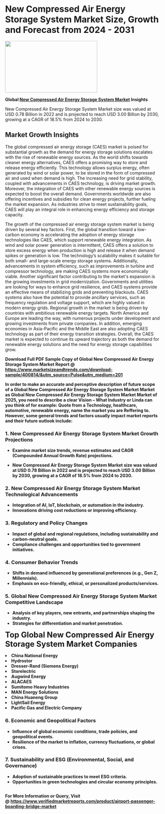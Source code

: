 <H1>New Compressed Air Energy Storage System Market Size, Growth and Forecast from 2024 - 2031</H1><img class="aligncenter size-medium wp-image-584254" src="https://thirdeyenews.in/wp-content/uploads/2024/09/Global-Market-Research-300x168.jpeg" alt="" width="300" height="168" /><p><strong>Global&nbsp;<a href="https://www.marketsizeandtrends.com/download-sample/400814/&amp;utm_source=Pulse&amp;utm_medium=201">New Compressed Air Energy Storage System Market</a> Insights</strong></p><p>New Compressed Air Energy Storage System Market size was valued at USD 0.78 Billion in 2022 and is projected to reach USD 3.00 Billion by 2030, growing at a CAGR of 18.5% from 2024 to 2030.</p><p><h2>Market Growth Insights</h2> <p>The global compressed air energy storage (CAES) market is poised for substantial growth as the demand for energy storage solutions escalates with the rise of renewable energy sources. As the world shifts towards cleaner energy alternatives, CAES offers a promising way to store and release energy efficiently. This technology allows surplus energy, often generated by wind or solar power, to be stored in the form of compressed air and used when demand is high. The increasing need for grid stability, coupled with advancements in CAES technology, is driving market growth. Moreover, the integration of CAES with other renewable energy sources is expected to boost the overall demand. Governments worldwide are also offering incentives and subsidies for clean energy projects, further fueling the market expansion. As industries strive to meet sustainability goals, CAES will play an integral role in enhancing energy efficiency and storage capacity.</p> <p><strong></strong></p> <p>The growth of the compressed air energy storage system market is being driven by several key factors. First, the global transition toward a low-carbon economy is accelerating the adoption of energy storage technologies like CAES, which support renewable energy integration. As wind and solar power generation is intermittent, CAES offers a solution to store excess energy when production is high and release it when demand spikes or generation is low. The technology’s scalability makes it suitable for both small- and large-scale energy storage systems. Additionally, advancements in system efficiency, such as improvements in turbine and compressor technology, are making CAES systems more economically viable. Another significant factor contributing to the market's expansion is the growing investments in grid modernization. Governments and utilities are looking for ways to enhance grid resilience, and CAES systems provide an effective means of stabilizing grids and preventing blackouts. CAES systems also have the potential to provide ancillary services, such as frequency regulation and voltage support, which are highly valued in modern energy grids. Regional growth in the market is being driven by countries with ambitious renewable energy targets. North America and Europe are leading the way, with numerous projects under development and growing investments from private companies. In addition, emerging economies in Asia-Pacific and the Middle East are also adopting CAES technology as part of their energy transition strategies. Overall, the CAES market is expected to continue its upward trajectory as both the demand for renewable energy solutions and the need for energy storage capabilities grow.</p> <p><strong></p><p><span class=""><strong>Download Full PDF Sample Copy of Global New Compressed Air Energy Storage System Market Report</strong> @ <a href="https://www.marketsizeandtrends.com/download-sample/400814/&amp;utm_source=Pulse&amp;utm_medium=201" target="_blank">https://www.marketsizeandtrends.com/download-sample/400814/&amp;utm_source=Pulse&amp;utm_medium=201</a></span></p><p>In order to make an accurate and perceptive description of future scope of a Global&nbsp;New Compressed Air Energy Storage System Market Market as Global&nbsp;New Compressed Air Energy Storage System Market Market of 2025, you need to describe a clear Vision &ndash; What Industry or Linda can you think of for example: Quote from a Technology, healthcare, automotive, renewable energy, name the market you are Reffering to. However, some general trends and factors usually impact market reports and their future outlook include:</p><h3>1.&nbsp;<strong>New Compressed Air Energy Storage System Market Growth Projections</strong></h3><ul><li>Examine market size trends, revenue estimates and CAGR (Compounded Annual Growth Rate) projections.</li><li><p>New Compressed Air Energy Storage System Market size was valued at USD 0.78 Billion in 2022 and is projected to reach USD 3.00 Billion by 2030, growing at a CAGR of 18.5% from 2024 to 2030.</p></li></ul><h3>2.&nbsp;<strong>New Compressed Air Energy Storage System Market Technological Advancements</strong></h3><ul><li>Integration of AI, IoT, blockchain, or automation in the industry.</li><li>Innovations driving cost reductions or improving efficiency.</li></ul><h3>3.&nbsp;<strong>Regulatory and Policy Changes</strong></h3><ul><li>Impact of global and regional regulations, including sustainability and carbon-neutral goals.</li><li>Compliance challenges and opportunities tied to government initiatives.</li></ul><h3>4.&nbsp;<strong>Consumer Behavior Trends</strong></h3><ul><li>Shifts in demand influenced by generational preferences (e.g., Gen Z, Millennials).</li><li>Emphasis on eco-friendly, ethical, or personalized products/services.</li></ul><h3>5.&nbsp;<strong>Global New Compressed Air Energy Storage System Market Competitive Landscape</strong></h3><ul><li>Analysis of key players, new entrants, and partnerships shaping the industry.</li><li>Strategies for differentiation and market penetration.</li></ul><p data-pm-slice="1 1 []"><span style="color: inherit; font-family: inherit; font-size: 25px;">Top Global New Compressed Air Energy Storage System Market Companies</span></p><div class="" data-test-id=""><p><li>China National Energy</li><li> Hydrostor</li><li> Dresser-Rand (Siemens Energy)</li><li> Storelectric</li><li> Augwind Energy</li><li> ALACAES</li><li> Sumitomo Heavy Industries</li><li> MAN Energy Solutions</li><li> China Huaneng Group</li><li> LightSail Energy</li><li> Pacific Gas and Electric Company</li></p></div><h3>6.&nbsp;<strong>Economic and Geopolitical Factors</strong></h3><ul><li>Influence of global economic conditions, trade policies, and geopolitical events.</li><li>Resilience of the market to inflation, currency fluctuations, or global crises.</li></ul><h3>7.&nbsp;<strong>Sustainability and ESG (Environmental, Social, and Governance)</strong></h3><ul><li>Adoption of sustainable practices to meet ESG criteria.</li><li>Opportunities in green technologies and circular economy principles.</li></ul><h2><strong style="font-size: 14px;">For More Information or Query, Visit @&nbsp;</strong><a style="background-color: #ffffff; font-size: 14px;" href="https://www.marketsizeandtrends.com/report/new-compressed-air-energy-storage-system-market/" target="_blank">https://www.verifiedmarketreports.com/product/airport-passenger-boarding-bridge-market</a></h2>
